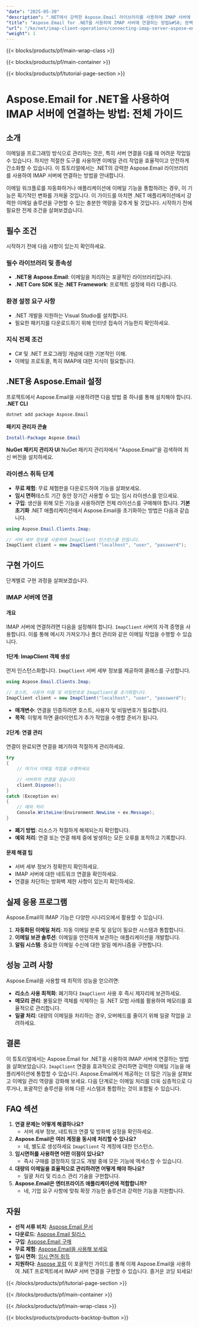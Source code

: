 ```yaml
---
"date": "2025-05-30"
"description": ".NET에서 강력한 Aspose.Email 라이브러리를 사용하여 IMAP 서버에 연결하는 방법을 알아보세요. 이 종합 가이드에서는 환경 설정, 연결 처리 및 문제 해결 방법을 다룹니다."
"title": "Aspose.Email for .NET을 사용하여 IMAP 서버에 연결하는 방법&#58; 완벽한 가이드"
"url": "/ko/net/imap-client-operations/connecting-imap-server-aspose-email-net/"
"weight": 1
---
```


{{< blocks/products/pf/main-wrap-class >}}

{{< blocks/products/pf/main-container >}}

{{< blocks/products/pf/tutorial-page-section >}}
# Aspose.Email for .NET을 사용하여 IMAP 서버에 연결하는 방법: 전체 가이드
## 소개
이메일을 프로그래밍 방식으로 관리하는 것은, 특히 서버 연결을 다룰 때 어려운 작업일 수 있습니다. 하지만 적절한 도구를 사용하면 이메일 관리 작업을 효율적이고 안전하게 간소화할 수 있습니다. 이 튜토리얼에서는 .NET의 강력한 Aspose.Email 라이브러리를 사용하여 IMAP 서버에 연결하는 방법을 안내합니다.

이메일 워크플로를 자동화하거나 애플리케이션에 이메일 기능을 통합하려는 경우, 이 기능은 획기적인 변화를 가져올 것입니다. 이 가이드를 마치면 .NET 애플리케이션에서 강력한 이메일 솔루션을 구현할 수 있는 충분한 역량을 갖추게 될 것입니다. 시작하기 전에 필요한 전제 조건을 살펴보겠습니다.
## 필수 조건
시작하기 전에 다음 사항이 있는지 확인하세요.
### 필수 라이브러리 및 종속성
- **.NET용 Aspose.Email**: 이메일을 처리하는 포괄적인 라이브러리입니다.
- **.NET Core SDK 또는 .NET Framework**: 프로젝트 설정에 따라 다릅니다.
### 환경 설정 요구 사항
- .NET 개발을 지원하는 Visual Studio를 설치합니다.
- 필요한 패키지를 다운로드하기 위해 인터넷 접속이 가능한지 확인하세요.
### 지식 전제 조건
- C# 및 .NET 프로그래밍 개념에 대한 기본적인 이해.
- 이메일 프로토콜, 특히 IMAP에 대한 지식이 필요합니다.
## .NET용 Aspose.Email 설정
프로젝트에서 Aspose.Email을 사용하려면 다음 방법 중 하나를 통해 설치해야 합니다.
**.NET CLI**
```bash
dotnet add package Aspose.Email
```
**패키지 관리자 콘솔**
```powershell
Install-Package Aspose.Email
```
**NuGet 패키지 관리자 UI**
NuGet 패키지 관리자에서 "Aspose.Email"을 검색하여 최신 버전을 설치하세요.
### 라이센스 취득 단계
- **무료 체험**: 무료 체험판을 다운로드하여 기능을 살펴보세요.
- **임시 면허**테스트 기간 동안 장기간 사용할 수 있는 임시 라이센스를 얻으세요.
- **구입**: 생산을 위해 모든 기능을 사용하려면 전체 라이선스를 구매해야 합니다.
**기본 초기화**
.NET 애플리케이션에서 Aspose.Email을 초기화하는 방법은 다음과 같습니다.
```csharp
using Aspose.Email.Clients.Imap;

// 서버 세부 정보를 사용하여 ImapClient 인스턴스를 만듭니다.
ImapClient client = new ImapClient("localhost", "user", "password");
```
## 구현 가이드
단계별로 구현 과정을 살펴보겠습니다.
### IMAP 서버에 연결
#### 개요
IMAP 서버에 연결하려면 다음을 설정해야 합니다. `ImapClient` 서버의 자격 증명을 사용합니다. 이를 통해 메시지 가져오기나 폴더 관리와 같은 이메일 작업을 수행할 수 있습니다.
#### 1단계: ImapClient 객체 생성
먼저 인스턴스화합니다. `ImapClient` 서버 세부 정보를 제공하여 클래스를 구성합니다.
```csharp
using Aspose.Email.Clients.Imap;

// 호스트, 사용자 이름 및 비밀번호로 ImapClient를 초기화합니다.
ImapClient client = new ImapClient("localhost", "user", "password");
```
- **매개변수**: 연결을 인증하려면 호스트, 사용자 및 비밀번호가 필요합니다.
- **목적**: 이렇게 하면 클라이언트가 추가 작업을 수행할 준비가 됩니다.
#### 2단계: 연결 관리
연결이 완료되면 연결을 폐기하여 적절하게 관리하세요.
```csharp
try
{
    // 여기서 이메일 작업을 수행하세요

    // 서버와의 연결을 끊습니다
    client.Dispose();
}
catch (Exception ex)
{
    // 예외 처리
    Console.WriteLine(Environment.NewLine + ex.Message);
}
```
- **폐기 방법**: 리소스가 적절하게 해제되는지 확인합니다.
- **예외 처리**: 연결 또는 연결 해제 중에 발생하는 모든 오류를 포착하고 기록합니다.
#### 문제 해결 팁
- 서버 세부 정보가 정확한지 확인하세요.
- IMAP 서버에 대한 네트워크 연결을 확인하세요.
- 연결을 차단하는 방화벽 제한 사항이 있는지 확인하세요.
## 실제 응용 프로그램
Aspose.Email의 IMAP 기능은 다양한 시나리오에서 활용할 수 있습니다.
1. **자동화된 이메일 처리**: 자동 이메일 분류 및 응답이 필요한 시스템과 통합합니다.
2. **이메일 보관 솔루션**: 이메일을 안전하게 보관하는 애플리케이션을 개발합니다.
3. **알림 시스템**: 중요한 이메일 수신에 대한 알림 메커니즘을 구현합니다.
## 성능 고려 사항
Aspose.Email을 사용할 때 최적의 성능을 얻으려면:
- **리소스 사용 최적화**: 폐기하다 `ImapClient` 사용 후 즉시 제자리에 보관하세요.
- **메모리 관리**: 불필요한 객체를 삭제하는 등 .NET 모범 사례를 활용하여 메모리를 효율적으로 관리합니다.
- **일괄 처리**: 대량의 이메일을 처리하는 경우, 오버헤드를 줄이기 위해 일괄 작업을 고려하세요.
## 결론
이 튜토리얼에서는 Aspose.Email for .NET을 사용하여 IMAP 서버에 연결하는 방법을 살펴보았습니다. `ImapClient` 연결을 효과적으로 관리하면 강력한 이메일 기능을 애플리케이션에 통합할 수 있습니다. Aspose.Email에서 제공하는 더 많은 기능을 살펴보고 이메일 관리 역량을 강화해 보세요.
다음 단계로는 이메일 처리를 더욱 심층적으로 다루거나, 포괄적인 솔루션을 위해 다른 시스템과 통합하는 것이 포함될 수 있습니다.
## FAQ 섹션
1. **연결 문제는 어떻게 해결하나요?**
   - 서버 세부 정보, 네트워크 연결 및 방화벽 설정을 확인하세요.
2. **Aspose.Email은 여러 계정을 동시에 처리할 수 있나요?**
   - 네, 별도로 생성하세요 `ImapClient` 각 계정에 대한 인스턴스.
3. **임시면허를 사용하면 어떤 이점이 있나요?**
   - 즉시 구매를 결정하지 않고도 개발 중에 모든 기능에 액세스할 수 있습니다.
4. **대량의 이메일을 효율적으로 관리하려면 어떻게 해야 하나요?**
   - 일괄 처리 및 리소스 관리 기술을 구현합니다.
5. **Aspose.Email은 엔터프라이즈 애플리케이션에 적합합니까?**
   - 네, 기업 요구 사항에 맞춰 확장 가능한 솔루션과 강력한 기능을 지원합니다.
## 자원
- **선적 서류 비치**: [Aspose.Email 문서](https://reference.aspose.com/email/net/)
- **다운로드**: [Aspose.Email 릴리스](https://releases.aspose.com/email/net/)
- **구입**: [Aspose.Email 구매](https://purchase.aspose.com/buy)
- **무료 체험**: [Aspose.Email을 사용해 보세요](https://releases.aspose.com/email/net/)
- **임시 면허**: [임시 면허 취득](https://purchase.aspose.com/temporary-license/)
- **지원하다**: [Aspose 포럼](https://forum.aspose.com/c/email/10)
이 포괄적인 가이드를 통해 이제 Aspose.Email을 사용하여 .NET 프로젝트에서 IMAP 서버 연결을 구현할 수 있습니다. 즐거운 코딩 되세요!

{{< /blocks/products/pf/tutorial-page-section >}}

{{< /blocks/products/pf/main-container >}}

{{< /blocks/products/pf/main-wrap-class >}}

{{< blocks/products/products-backtop-button >}}